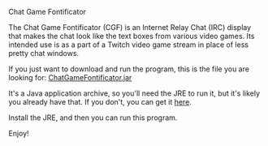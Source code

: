 Chat Game Fontificator

The Chat Game Fontificator (CGF) is an Internet Relay Chat (IRC) display that makes the chat look like the text boxes from various video games. Its intended use is as a part of a Twitch video game stream in place of less pretty chat windows.

If you just want to download and run the program, this is the file you are looking for:
[ChatGameFontificator.jar](github.com/GlitchCog/ChatGameFontificator/raw/master/jar/ChatGameFontificator.jar)

It's a Java application archive, so you'll need the JRE to run it, but it's likely you already have that. If you don't, you can get it [here](https://java.com/en/download/).

Install the JRE, and then you can run this program.

Enjoy!
